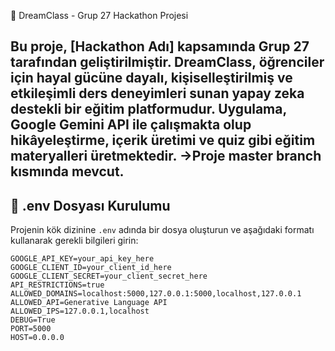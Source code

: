 🌟 DreamClass - Grup 27 Hackathon Projesi

Bu proje, [Hackathon Adı] kapsamında Grup 27 tarafından geliştirilmiştir. DreamClass, öğrenciler için hayal gücüne dayalı, kişiselleştirilmiş ve etkileşimli ders deneyimleri sunan yapay zeka destekli bir eğitim platformudur. Uygulama, Google Gemini API ile çalışmakta olup hikâyeleştirme, içerik üretimi ve quiz gibi eğitim materyalleri üretmektedir.
->Proje master branch kısmında mevcut. 
---

## 📁 .env Dosyası Kurulumu

Projenin kök dizinine `.env` adında bir dosya oluşturun ve aşağıdaki formatı kullanarak gerekli bilgileri girin:

```env
GOOGLE_API_KEY=your_api_key_here
GOOGLE_CLIENT_ID=your_client_id_here
GOOGLE_CLIENT_SECRET=your_client_secret_here
API_RESTRICTIONS=true
ALLOWED_DOMAINS=localhost:5000,127.0.0.1:5000,localhost,127.0.0.1
ALLOWED_API=Generative Language API
ALLOWED_IPS=127.0.0.1,localhost
DEBUG=True
PORT=5000
HOST=0.0.0.0
